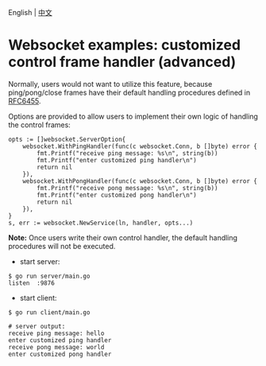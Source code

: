 English | [中文](README.zh_CN.md)

# Websocket examples: customized control frame handler (advanced)

Normally, users would not want to utilize this feature, because ping/pong/close frames have their default handling procedures defined in [RFC6455](https://datatracker.ietf.org/doc/rfc6455/). 

Options are provided to allow users to implement their own logic of handling the control frames:

```golang
opts := []websocket.ServerOption{
	websocket.WithPingHandler(func(c websocket.Conn, b []byte) error {
		fmt.Printf("receive ping message: %s\n", string(b))
		fmt.Printf("enter customized ping handler\n")
		return nil
	}),
	websocket.WithPongHandler(func(c websocket.Conn, b []byte) error {
		fmt.Printf("receive pong message: %s\n", string(b))
		fmt.Printf("enter customized pong handler\n")
		return nil
	}),
}
s, err := websocket.NewService(ln, handler, opts...)
```

__Note:__ Once users write their own control handler, the default handling procedures will not be executed.


* start server:

```shell
$ go run server/main.go 
listen  :9876
```

* start client:

```shell
$ go run client/main.go
```

```shell
# server output:
receive ping message: hello
enter customized ping handler
receive pong message: world
enter customized pong handler
```
